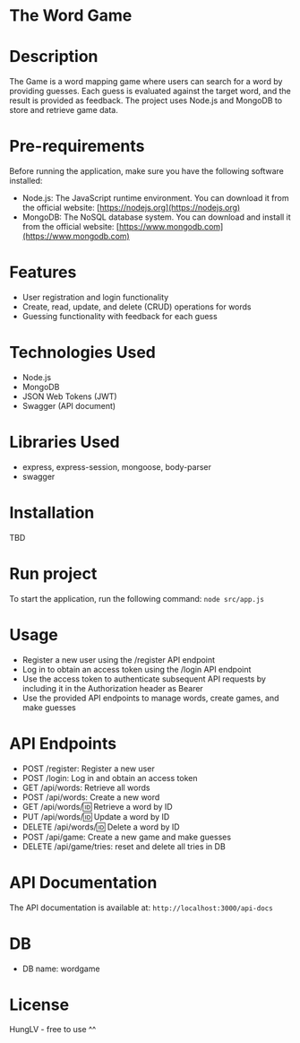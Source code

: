 # The Word Game


# Description
The Game is a word mapping game where users can search for a word by providing guesses. Each guess is evaluated against the target word, and the result is provided as feedback. The project uses Node.js and MongoDB to store and retrieve game data.

# Pre-requirements
Before running the application, make sure you have the following software installed:
- Node.js: The JavaScript runtime environment. You can download it from the official website: [https://nodejs.org](https://nodejs.org)
- MongoDB: The NoSQL database system. You can download and install it from the official website: [https://www.mongodb.com](https://www.mongodb.com)

# Features
- User registration and login functionality
- Create, read, update, and delete (CRUD) operations for words
- Guessing functionality with feedback for each guess

# Technologies Used
- Node.js
- MongoDB
- JSON Web Tokens (JWT)
- Swagger (API document)

# Libraries Used
- express, express-session, mongoose, body-parser
- swagger

# Installation
TBD

# Run project
To start the application, run the following command: `node src/app.js`

# Usage
- Register a new user using the /register API endpoint
- Log in to obtain an access token using the /login API endpoint
- Use the access token to authenticate subsequent API requests by including it in the Authorization header as Bearer <access-token>
- Use the provided API endpoints to manage words, create games, and make guesses

# API Endpoints
- POST /register: Register a new user
- POST /login: Log in and obtain an access token
- GET /api/words: Retrieve all words
- POST /api/words: Create a new word
- GET /api/words/:id: Retrieve a word by ID
- PUT /api/words/:id: Update a word by ID
- DELETE /api/words/:id: Delete a word by ID
- POST /api/game: Create a new game and make guesses
- DELETE /api/game/tries: reset and delete all tries in DB

# API Documentation
The API documentation is available at: `http://localhost:3000/api-docs`

# DB
- DB name: wordgame

# License
HungLV - free to use ^^
